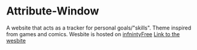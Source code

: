 # Attribute-Window
A website that acts as a tracker for personal goals/"skills". Theme inspired from games and comics.
Wesbite is hosted on [infnintyFree](https://www.infinityfree.com)
[Link to the wesbite](https://attributewindow.42web.io/index.html)
